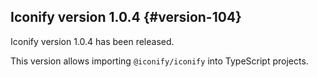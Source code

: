 ## Iconify version 1.0.4 {#version-104}

Iconify version 1.0.4 has been released.

This version allows importing `@iconify/iconify` into TypeScript projects.
